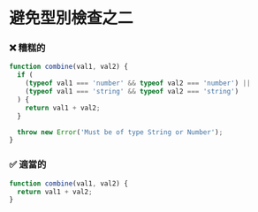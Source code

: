 # 避免型別檢查之二

<h3 class="awful">❌ 糟糕的</h3>

```javascript
function combine(val1, val2) {
  if (
    (typeof val1 === 'number' && typeof val2 === 'number') ||
    (typeof val1 === 'string' && typeof val2 === 'string')
  ) {
    return val1 + val2;
  }

  throw new Error('Must be of type String or Number');
}
```

<v-click>
  <h3 class="adequate">✅ 適當的</h3>

  ```javascript
  function combine(val1, val2) {
    return val1 + val2;
  }
  ```
</v-click>